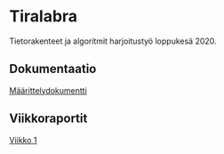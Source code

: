 # Tiralabra

Tietorakenteet ja algoritmit harjoitustyö loppukesä 2020.

## Dokumentaatio 

[Määrittelydokumentti](https://github.com/HiskiR/tiralabra/blob/master/dokumentaatio/maarittelydokumentti.md)

## Viikkoraportit

[Viikko 1](https://github.com/HiskiR/tiralabra/blob/master/dokumentaatio/viikkoraportti1.md)
